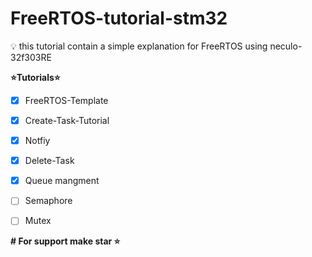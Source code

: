 # FreeRTOS-tutorial-stm32
 💡 this tutorial contain a simple explanation for FreeRTOS using neculo-32f303RE
 
 **⭐️Tutorials⭐️**
 
- [x] FreeRTOS-Template 

- [x] Create-Task-Tutorial 

- [x] Notfiy

- [x] Delete-Task

- [x] Queue mangment

- [ ] Semaphore 

- [ ] Mutex



__# For support make star ⭐️__
